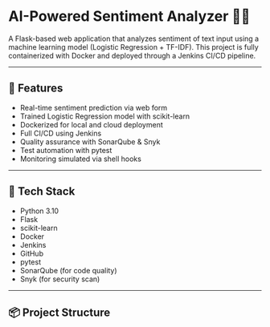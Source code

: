 # AI-Powered Sentiment Analyzer 🧠💬

A Flask-based web application that analyzes sentiment of text input using a machine learning model (Logistic Regression + TF-IDF). This project is fully containerized with Docker and deployed through a Jenkins CI/CD pipeline.

---

## 🚀 Features

- Real-time sentiment prediction via web form
- Trained Logistic Regression model with scikit-learn
- Dockerized for local and cloud deployment
- Full CI/CD using Jenkins
- Quality assurance with SonarQube & Snyk
- Test automation with pytest
- Monitoring simulated via shell hooks

---

## 🧠 Tech Stack

- Python 3.10
- Flask
- scikit-learn
- Docker
- Jenkins
- GitHub
- pytest
- SonarQube (for code quality)
- Snyk (for security scan)

---

## 📦 Project Structure

